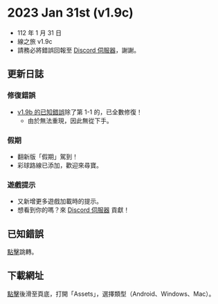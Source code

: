 # 2023 Jan 31st (v1.9c)
- 112 年 1 月 31 日
- 線之旅 v1.9c
- 請務必將錯誤回報至 [Discord 伺服器](http://discord.gg/2c6Hjcm)，謝謝。

## 更新日誌
### 修復錯誤
- [v1.9b 的已知錯誤](https://github.com/ZutekDL/A-Lines-Journey/blob/main/Known%20Bugs%20已知錯誤/國文/v1.9.md#v19b)除了第 1-1 的，已全數修復！
    - 由於無法重現，因此無從下手。

### 假期
- 翻新版「假期」駕到！
- 彩球路線已添加，歡迎來尋寶。

### 遊戲提示
- 又新增更多遊戲加載時的提示。
- 想看到你的嗎？來 [Discord 伺服器](http://discord.gg/2c6Hjcm) 貢獻！

## 已知錯誤
[點擊](https://github.com/ZutekDL/A-Lines-Journey/blob/main/Known%20Bugs%20已知錯誤/國文/v1.9.md#v19c)跳轉。

## 下載網址
[點擊](https://github.com/ZutekDL/A-Lines-Journey/releases/tag/v1.9c)後滑至頁底，打開「Assets」，選擇類型（Android、Windows、Mac）。